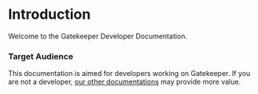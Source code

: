 # Introduction

Welcome to the Gatekeeper Developer Documentation.

### Target Audience

This documentation is aimed for developers working on Gatekeeper. If you are not a developer, [our other documentations](https://docs.gatekeeper.page/choice/) may provide more value.[  
](https://docs.gatekeeper.page/admin/installation/setting-up-the-system)

